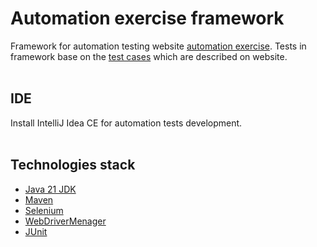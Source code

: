 # Automation exercise framework
Framework for automation testing website [automation exercise](https://www.automationexercise.com/). Tests in framework base on the [test cases](https://www.automationexercise.com/test_cases) which are described on website.
<br><br/>
## IDE
Install IntelliJ Idea CE for automation tests development.
<br><br/>
## Technologies stack
  * [Java 21 JDK](https://adoptium.net/temurin/releases/?version=21&package=jdk)
  * [Maven](https://maven.apache.org/)
  * [Selenium](https://www.selenium.dev/)
  * [WebDriverMenager](https://github.com/bonigarcia/webdrivermanager)
  * [JUnit](https://junit.org/junit5/)
